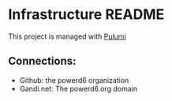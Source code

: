 # Infrastructure README

This project is managed with [Pulumi](https://app.pulumi.com/)
​
## Connections:

- Github: the powerd6 organization
- Gandi.net: The powerd6.org domain